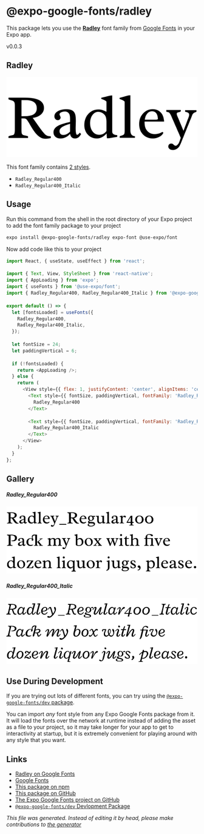 # @expo-google-fonts/radley

This package lets you use the [**Radley**](https://fonts.google.com/specimen/Radley) font family from [Google Fonts](https://fonts.google.com/) in your Expo app.

v0.0.3

## Radley

![Radley](./font-family.png)

This font family contains [2 styles](#gallery).

- `Radley_Regular400`
- `Radley_Regular400_Italic`

## Usage

Run this command from the shell in the root directory of your Expo project to add the font family package to your project
```sh
expo install @expo-google-fonts/radley expo-font @use-expo/font
```

Now add code like this to your project
```js
import React, { useState, useEffect } from 'react';

import { Text, View, StyleSheet } from 'react-native';
import { AppLoading } from 'expo';
import { useFonts } from '@use-expo/font';
import { Radley_Regular400, Radley_Regular400_Italic } from '@expo-google-fonts/radley';

export default () => {
  let [fontsLoaded] = useFonts({
    Radley_Regular400,
    Radley_Regular400_Italic,
  });

  let fontSize = 24;
  let paddingVertical = 6;

  if (!fontsLoaded) {
    return <AppLoading />;
  } else {
    return (
      <View style={{ flex: 1, justifyContent: 'center', alignItems: 'center' }}>
        <Text style={{ fontSize, paddingVertical, fontFamily: 'Radley_Regular400' }}>
          Radley_Regular400
        </Text>

        <Text style={{ fontSize, paddingVertical, fontFamily: 'Radley_Regular400_Italic' }}>
          Radley_Regular400_Italic
        </Text>
      </View>
    );
  }
};

```

## Gallery

##### Radley_Regular400
![Radley_Regular400](./6793fc8150706eb473a493107e09c2e519147ccf8d28dea89f49427c0dca0481.ttf.png)

##### Radley_Regular400_Italic
![Radley_Regular400_Italic](./d01dd3f7b9c28e1f719a10c2a9dc88cd2827fcc64c09173e01e8b397f7615442.ttf.png)


## Use During Development

If you are trying out lots of different fonts, you can try using the [`@expo-google-fonts/dev` package](https://github.com/expo/google-fonts/tree/master/font-packages/dev#readme).

You can import *any* font style from any Expo Google Fonts package from it. It will load the fonts
over the network at runtime instead of adding the asset as a file to your project, so it may take longer
for your app to get to interactivity at startup, but it is extremely convenient
for playing around with any style that you want.

## Links

- [Radley on Google Fonts](https://fonts.google.com/specimen/Radley)
- [Google Fonts](https://fonts.google.com/)
- [This package on npm](https://www.npmjs.com/package/@expo-google-fonts/radley)
- [This package on GitHub](https://github.com/expo/google-fonts/tree/master/font-packages/radley)
- [The Expo Google Fonts project on GitHub](https://github.com/expo/google-fonts)
- [`@expo-google-fonts/dev` Devlopment Package](https://github.com/expo/google-fonts/tree/master/font-packages/dev)


*This file was generated. Instead of editing it by head, please make contributions to [the generator](https://github.com/expo/google-fonts/tree/master/packages/generator)*
